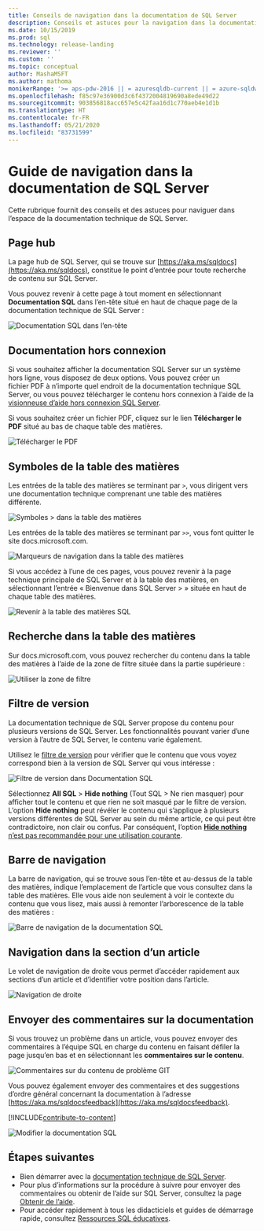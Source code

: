 ```yaml
---
title: Conseils de navigation dans la documentation de SQL Server
description: Conseils et astuces pour la navigation dans la documentation technique de SQL Server. Aborde des éléments tels que la page hub, la table des matières et l’en-tête, et explique comment utiliser la barre de navigation et le filtre de version.
ms.date: 10/15/2019
ms.prod: sql
ms.technology: release-landing
ms.reviewer: ''
ms.custom: ''
ms.topic: conceptual
author: MashaMSFT
ms.author: mathoma
monikerRange: '>= aps-pdw-2016 || = azuresqldb-current || = azure-sqldw-latest || >= sql-server-2016 || >= sql-server-linux-2017 || = sqlallproducts-allversions'
ms.openlocfilehash: f85c97e36900d3c6f4372004819690a8ede49d22
ms.sourcegitcommit: 903856818acc657e5c42faa16d1c770aeb4e1d1b
ms.translationtype: HT
ms.contentlocale: fr-FR
ms.lasthandoff: 05/21/2020
ms.locfileid: "83731599"
---
```

# <a name="sql-server-docs-navigation-guide"></a>Guide de navigation dans la documentation de SQL Server 

Cette rubrique fournit des conseils et des astuces pour naviguer dans l’espace de la documentation technique de SQL Server.  

## <a name="hub-page"></a>Page hub

La page hub de SQL Server, qui se trouve sur [https://aka.ms/sqldocs](https://aka.ms/sqldocs), constitue le point d’entrée pour toute recherche de contenu sur SQL Server.

Vous pouvez revenir à cette page à tout moment en sélectionnant **Documentation SQL** dans l’en-tête situé en haut de chaque page de la documentation technique de SQL Server : 

![Documentation SQL dans l’en-tête](media/sql-server-docs-navigation-guide/sql-docs-in-header.png)

## <a name="offline-documentation"></a>Documentation hors connexion

Si vous souhaitez afficher la documentation SQL Server sur un système hors ligne, vous disposez de deux options. Vous pouvez créer un fichier PDF à n’importe quel endroit de la documentation technique SQL Server, ou vous pouvez télécharger le contenu hors connexion à l’aide de la [visionneuse d’aide hors connexion SQL Server](sql-server-help-installation.md). 

Si vous souhaitez créer un fichier PDF, cliquez sur le lien **Télécharger le PDF** situé au bas de chaque table des matières.


![Télécharger le PDF](media/sql-server-docs-navigation-guide/download-pdf.png)

## <a name="toc-symbols"></a>Symboles de la table des matières 

Les entrées de la table des matières se terminant par `>`, vous dirigent vers une documentation technique comprenant une table des matières différente. 

![Symboles > dans la table des matières](media/sql-server-docs-navigation-guide/single-carrots-in-sql-docs-toc.png)

Les entrées de la table des matières se terminant par `>>`, vous font quitter le site docs.microsoft.com. 

![Marqueurs de navigation dans la table des matières](media/sql-server-docs-navigation-guide/double-carrots-in-sql-docs-toc.png)

Si vous accédez à l’une de ces pages, vous pouvez revenir à la page technique principale de SQL Server et à la table des matières, en sélectionnant l’entrée « Bienvenue dans SQL Server > » située en haut de chaque table des matières. 

![Revenir à la table des matières SQL](media/sql-server-docs-navigation-guide/navigate-back-to-sql-toc.png)

## <a name="toc-search"></a>Recherche dans la table des matières 
Sur docs.microsoft.com, vous pouvez rechercher du contenu dans la table des matières à l’aide de la zone de filtre située dans la partie supérieure : 

![Utiliser la zone de filtre](media/sql-server-docs-navigation-guide/sql-docs-toc-filter.gif)

## <a name="version-filter"></a>Filtre de version
La documentation technique de SQL Server propose du contenu pour plusieurs versions de SQL Server. Les fonctionnalités pouvant varier d’une version à l’autre de SQL Server, le contenu varie également. 

Utilisez le [filtre de version](versioning-system-monikers-ui-sql-server.md) pour vérifier que le contenu que vous voyez correspond bien à la version de SQL Server qui vous intéresse : 

![Filtre de version dans Documentation SQL](media/sql-server-docs-navigation-guide/sql-docs-version-filter.gif)

Sélectionnez **All SQL** \> **Hide nothing** (Tout SQL > Ne rien masquer) pour afficher tout le contenu et que rien ne soit masqué par le filtre de version. L’option **Hide nothing** peut révéler le contenu qui s’applique à plusieurs versions différentes de SQL Server au sein du même article, ce qui peut être contradictoire, non clair ou confus. Par conséquent, l’option [**Hide nothing** n’est pas recommandée pour une utilisation courante](versioning-system-monikers-ui-sql-server.md#anchor-allsql-hidenothing). 

## <a name="breadcrumbs"></a>Barre de navigation

La barre de navigation, qui se trouve sous l’en-tête et au-dessus de la table des matières, indique l’emplacement de l’article que vous consultez dans la table des matières.  Elle vous aide non seulement à voir le contexte du contenu que vous lisez, mais aussi à remonter l’arborescence de la table des matières :

![Barre de navigation de la documentation SQL](media/sql-server-docs-navigation-guide/sql-docs-bread-crumbs.gif)

## <a name="article-section-navigation"></a>Navigation dans la section d’un article

Le volet de navigation de droite vous permet d’accéder rapidement aux sections d’un article et d’identifier votre position dans l’article.  

![Navigation de droite](media/sql-server-docs-navigation-guide/sql-docs-right-hand-navigation.gif)


## <a name="submit-docs-feedback"></a>Envoyer des commentaires sur la documentation

Si vous trouvez un problème dans un article, vous pouvez envoyer des commentaires à l’équipe SQL en charge du contenu en faisant défiler la page jusqu’en bas et en sélectionnant les **commentaires sur le contenu**.

![Commentaires sur du contenu de problème GIT](media/sql-server-get-help/git-issues.png)

Vous pouvez également envoyer des commentaires et des suggestions d’ordre général concernant la documentation à l’adresse [https://aka.ms/sqldocsfeedback](https://aka.ms/sqldocsfeedback). 

[!INCLUDE[contribute-to-content](../includes/paragraph-content/contribute-to-content.md)]

![Modifier la documentation SQL](media/sql-server-docs-navigation-guide/edit-sql-docs.gif)

## <a name="next-steps"></a>Étapes suivantes

- Bien démarrer avec la [documentation technique de SQL Server](index.yml).
- Pour plus d’informations sur la procédure à suivre pour envoyer des commentaires ou obtenir de l’aide sur SQL Server, consultez la page [Obtenir de l’aide](sql-server-get-help.md). 
- Pour accéder rapidement à tous les didacticiels et guides de démarrage rapide, consultez [Ressources SQL éducatives](../sql-server/educational-sql-resources.yml).
